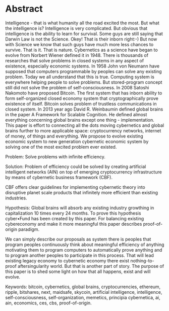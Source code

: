 # Abstract

Intelligence - that is what humanity all the road excited the most. But what the intelligence is? Intelligence is very complicated. But obvious that intelligence is the ability to learn for survival. Some guys are still saying that Darwin Law is not the Science. Okey! That is their inborn right:-) But now with Science we know that such guys have much more less chances to survive. That is it. That is nature.
Cybernetics as a science have began to evolve from Norbert Wiener defined it in 1948. There is thousands of researches that solve problems in closed systems in any aspect of existence, especially economic systems. In 1958 John von Neumann have supposed that computers programmable by peoples can solve any existing problem. Today we all understand that this is true. Computing system is everywhere helping people to solve problems. But stored-program concept still did not solve the problem of self-consciousness. In 2008 Satoshi Nakomoto have proposed Bitcoin. The first system that has inborn ability to form self-organized closed economy system that cryptographically prove existence of itself. Bitcoin solves problem of trustless communications in closed system. In 2013 year ago David R. Weinbaumin defined global brains in the paper A Framework for Scalable Cognition. He defined almost everything concerning global brains except one thing - implementation. This paper is effort to connecting all the dots moving cybernetics and global brains further to more applicable space: cryptocurrency networks, internet of money, of things and everything. We propose to evolve existing economic system to new generation cybernetic economic system by solving one of the most excited problem ever existed. 

Problem: Solve problems with infinite efficiency.

Solution: Problem of efficiency could be solved by creating artificial intelligent networks (AIN) on top of emerging cryptocurrency infrastructure by means of cybernetic business framework (CBF).

CBF offers clear guidelines for implementing cybernetic theory into disruptive planet scale products that infinitely more efficient than existing industries.

Hypothesis: Global brains will absorb any existing industry growthing in capitalization 10 times every 24 months. To prove this hypothesis cyber&bull;Fund has been created by this paper. For balancing existing cybereconomy and make it more meaningful this paper describes proof-of-origin paradigm.

We can simply describe our proposals as system there is peoples that program peoples continuously think about meaningful efficiency of anything motivating them to program computers to automatically prove anything and to program another peoples to participate in this process. That will lead existing legacy economy to cybernetic economy there exist nothing-to-proof aftersingularity world. But that is another part of story. The purpose of this paper is to shed some light on how that all happens, exist and will evolve.

Keywords: bitcoin, cybernetics, global brains, cryptocurrencies, ethereum, ripple, bitshares, next, maidsafe, skycoin, artificial intelligence, intelligence, self-consciousness, self-organization, memetics, principia cybernetica, ai, ain, economics, ces, cbs, proof-of-origin.